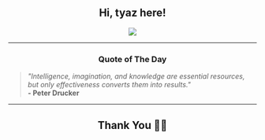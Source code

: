 <h2 align="center"> Hi, tyaz here!</h2>

<p align="center">
<a href="https://github.com/tyazx" alt="github streak"><img src="https://dvst-streak.herokuapp.com/?user=tyazx&theme=tokyonight&fire=DD472C"></a>
</p>

<hr>
<h3 align="center">Quote of The Day</h3>
<p align="center">
<blockquote>
<i>"Intelligence, imagination, and knowledge are essential resources, but only effectiveness converts them into results."</i>
<br>
<b>- Peter Drucker</b>
</blockquote>
</p>


<hr>
<h2 align="center">Thank You 🙏🏼</h2>
